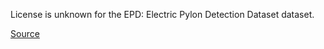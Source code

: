 License is unknown for the EPD: Electric Pylon Detection Dataset dataset.

[Source](https://www.kaggle.com/datasets/qiaosijia/epd-dataset)